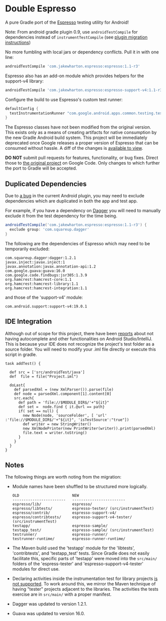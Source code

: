 Double Espresso
===============

A pure Gradle port of the [Espresso][1] testing utility for Android!

Note: From android gradle plugin 0.9, use ``androidTestCompile`` for dependencies instead of ``instrumentTestCompile`` (see [plugin migration instructions][6])

No more fumbling with local jars or dependency conflicts. Pull it in with one line:
```groovy
androidTestCompile 'com.jakewharton.espresso:espresso:1.1-r3'
```
Espresso also has an add-on module which provides helpers for the support-v4 library:
```groovy
androidTestCompile 'com.jakewharton.espresso:espresso-support-v4:1.1-r3'
```

Configure the build to use Espresso's custom test runner:
```groovy
defaultConfig {
  testInstrumentationRunner "com.google.android.apps.common.testing.testrunner.GoogleInstrumentationTestRunner"
}
```

The Espresso classes have not been modified from the original version. This exists only as a means
of creating artifacts for native consumption by the new Gradle Android build system. This project
will be immediately deprecated once Google releases a proper version of Espresso that can be
consumed without hassle. A diff of the changes is [available to view][5].

**DO NOT** submit pull requests for features, functionality, or bug fixes. Direct those to
[the original project][1] on Google Code. Only changes to which further the port to Gradle will be
accepted.



Duplicated Dependencies
-----------------------

Due to [a bug][3] in the current Android plugin, you may need to exclude dependencies which are
duplicated in both the app and test app.

For example, if you have a dependency on [Dagger][4] you will need to manually exclude it from
the test dependency for the time being.
```groovy
androidTestCompile('com.jakewharton.espresso:espresso:1.1-r3') {
  exclude group: 'com.squareup.dagger'
}
```

The following are the dependencies of Espresso which may need to be temporarily excluded:
```
com.squareup.dagger:dagger:1.2.1
javax.inject:javax.inject:1
javax.annotation:javax.annotation-api:1.2
com.google.guava:guava:16.0
com.google.code.findbugs:jsr305:1.3.9
org.hamcrest:hamcrest-core:1.1
org.hamcrest:hamcrest-library:1.1
org.hamcrest:hamcrest-integration:1.1
```
and those of the 'support-v4' module:
```
com.android.support:support-v4:19.0.1
```


IDE Integration
---------------

Although out of scope for this project, there have been [reports][7] about not having autocomplete and other functionalities on Android Studio/IntelliJ. This is because your IDE does not recognize the project's test folder as a source folder. You will need to modify your .iml file directly or execute this script in gradle.
```
task addTest() {

  def src = ['src/androidTest/java']
  def  file = file("Project.iml")

  doLast{
    def parsedXml = (new XmlParser()).parse(file)
    def node = parsedXml.component[1].content[0]
    src.each{
      def path = 'file://$MODULE_DIR$/'+"${it}"
      def set =  node.find { it.@url == path}
      if( set == null) {
        new Node(node, 'sourceFolder', [ 'url' :'file://$MODULE_DIR$/'+"${it}", 'isTestSource':"true"])
        def writer = new StringWriter()
        new XmlNodePrinter(new PrintWriter(writer)).print(parsedXml)
        file.text = writer.toString()
      }
    }
  }
}
```

Notes
-----

The following things are worth noting from the migration:

 *  Module names have been shuffled to be structured more logically.

        OLD                        NEW
        ------------------------   ------------------------
        espresso/lib/              espresso/
        espresso/libtests/         espresso-tester/ (src/instrumentTest)
        espresso/contrib/          espresso-support-v4/
        espresso/contribtests/     espresso-support-v4-tester/ (src/instrumentTest)
        testapp/                   espresso-sample/
        testapp_test/              espresso-sample/ (src/instrumentTest)
        testrunner/                espresso-runner/
        testrunner-runtime/        espresso-runner-runtime/

 * The Maven build used the 'testapp' module for the 'libtests', 'contribtests', and 'testapp_test'
   tests. Since Gradle does not easily facilitate this, specific parts of 'testapp' were moved into
   the `src/main/` folders of the 'espress-tester' and 'espresso-support-v4-tester' modules for
   direct use.
 * Declaring activities inside the instrumentation test for library projects [is not supported][2].
   To work around this, we mirror the Maven technique of having "tester" projects adjacent to the
   libraries. The activities the tests exercise are in `src/main/` with a proper manifest.
 * Dagger was updated to version 1.2.1.
 * Guava was updated to version 16.0.






 [1]: https://code.google.com/p/android-test-kit/
 [2]: http://b.android.com/57819
 [3]: http://b.android.com/65445
 [4]: http://square.github.io/dagger
 [5]: https://github.com/JakeWharton/double-espresso/compare/master...gradle
 [6]: http://tools.android.com/tech-docs/new-build-system/migrating_to_09
 [7]: https://groups.google.com/forum/#!msg/adt-dev/v0AluPBcoy0/KXR7oOmRQZIJ
